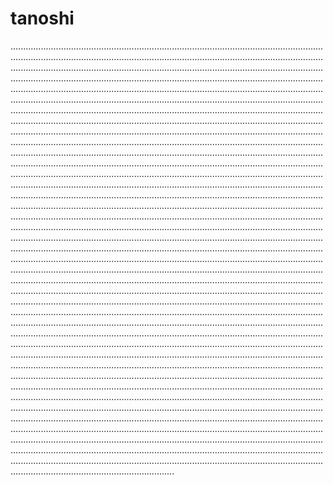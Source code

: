 # tanoshi

.................................................................................................................................................................................................................................................................................................................................................................................................................................................................................................................................................................................................................................................................................................................................................................................................................................................................................................................................................................................................................................................................................................................................................................................................................................................................................................................................................................................................................................................................................................................................................................................................................................................................................................................................................................................................................................................................................................................................................................................................................................................................................................................................................................................................................................................................................................................................................................................................................................................................................................................................................................................................................................................................................................................................................................................................................................................................................................................................................................................................................................................................................................................................................................................................................................................................................................................................................................................................................................................................................................................................................................................................................................................................................................................................................................................................................................................................................................................................................................................................................................................................................................................................................................................................................................................................................................................................................................................................................................................................................................................................................................................................................................................................................................................................................................................................................................................................................................................................................................................................................................................................................................................................................................................................................................